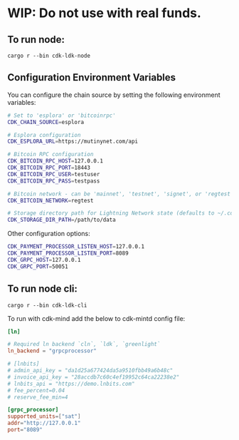 # WIP: Do not use with real funds.

## To run node: 
```
cargo r --bin cdk-ldk-node
```

## Configuration Environment Variables

You can configure the chain source by setting the following environment variables:

```bash
# Set to 'esplora' or 'bitcoinrpc'
CDK_CHAIN_SOURCE=esplora

# Esplora configuration
CDK_ESPLORA_URL=https://mutinynet.com/api

# Bitcoin RPC configuration
CDK_BITCOIN_RPC_HOST=127.0.0.1
CDK_BITCOIN_RPC_PORT=18443
CDK_BITCOIN_RPC_USER=testuser
CDK_BITCOIN_RPC_PASS=testpass

# Bitcoin network - can be 'mainnet', 'testnet', 'signet', or 'regtest' (default is 'regtest')
CDK_BITCOIN_NETWORK=regtest

# Storage directory path for Lightning Network state (defaults to ~/.cdk-ldk-node)
CDK_STORAGE_DIR_PATH=/path/to/data
```

Other configuration options:

```bash
CDK_PAYMENT_PROCESSOR_LISTEN_HOST=127.0.0.1
CDK_PAYMENT_PROCESSOR_LISTEN_PORT=8089
CDK_GRPC_HOST=127.0.0.1
CDK_GRPC_PORT=50051
```

## To run node cli:
```
cargo r --bin cdk-ldk-cli
```



To run with cdk-mind add the below to cdk-mintd config file:

```toml
[ln]

# Required ln backend `cln`, `ldk`, `greenlight`
ln_backend = "grpcprocessor"

# [lnbits]
# admin_api_key = "da1d25a677424da5a9510fbb49a6b48c"
# invoice_api_key = "28accdb7c60c4ef19952c64ca22238e2"
# lnbits_api = "https://demo.lnbits.com"
# fee_percent=0.04
# reserve_fee_min=4

[grpc_processor]
supported_units=["sat"]
addr="http://127.0.0.1"
port="8089"

```
